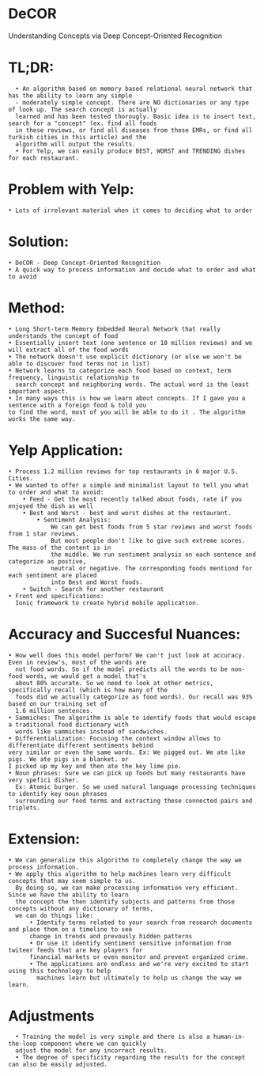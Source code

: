 # DeCOR
Understanding Concepts via Deep Concept-Oriented Recognition

# TL;DR: 

      • An algorithm based on memory based relational neural network that has the ability to learn any simple 
      - moderately simple concept. There are NO dictionaries or any type of look up. The search concept is actually 
      learned and has been tested thorougly. Basic idea is to insert text, search for a "concept" (ex. find all foods 
      in these reviews, or find all diseases from these EMRs, or find all turkish cities in this article) and the 
      algorithm will output the results. 
      • For Yelp, we can easily produce BEST, WORST and TRENDING dishes for each restaurant.

# Problem with Yelp:

    • Lots of irrelevant material when it comes to deciding what to order
    
# Solution:

    • DeCOR - Deep Concept-Oriented Recognition
    • A quick way to process information and decide what to order and what to avoid

# Method:

    • Long Short-term Memory Embedded Neural Network that really understands the concept of food
    • Essentially insert text (one sentence or 10 million reviews) and we will extract all of the food words
    • The network doesn't use explicit dictionary (or else we won't be able to discover food terms not in list)
    • Network learns to categorize each food based on context, term frequency, linguistic relationship to 
      search concept and neighboring words. The actual word is the least important aspect.
    • In many ways this is how we learn about concepts. If I gave you a sentence with a foreign food & told you 
    to find the word, most of you will be able to do it . The algorithm works the same way. 

# Yelp Application:

    • Process 1.2 million reviews for top restaurants in 6 major U.S. Cities. 
    • We wanted to offer a simple and minimalist layout to tell you what to order and what to avoid:
        • Feed - Get the most recently talked about foods, rate if you enjoyed the dish as well
        • Best and Worst - best and worst dishes at the restaurant. 
            • Sentiment Analysis: 
                We can get best foods from 5 star reviews and worst foods from 1 star reviews.
                But most people don't like to give such extreme scores. The mass of the content is in 
                the middle. We run sentiment analysis on each sentence and categorize as postive, 
                neutral or negative. The corresponding foods mentiond for each sentiment are placed 
                into Best and Worst foods. 
        • Switch - Search for another restaurant
    • Front end specifications:
      Ionic framework to create hybrid mobile application.

# Accuracy and Succesful Nuances:

    • How well does this model perform? We can't just look at accuracy. Even in review's, most of the words are 
      not food words. So if the model predicts all the words to be non-food words, we would get a model that's 
      about 80% accurate. So we need to look at other metrics, specifically recall (which is how many of the 
      foods did we actually categorize as food words). Our recall was 93% based on our training set of 
      1.6 million sentences. 
    • Sammiches: The algorithm is able to identify foods that would escape a traditional food dictionary with 
      words like sammiches instead of sandwiches.
    • Differentialization: Focusing the context window allows to differentiate different sentiments behind 
    very similar or even the same words. Ex: We pigged out. We ate like pigs. We ate pigs in a blanket. or 
    I picked up my key and then ate the key lime pie. 
    • Noun phrases: Sure we can pick up foods but many restaurants have very spefici disher.
      Ex: Atomic burger. So we used natural language processing techniques to identify key noun phrases
      surrounding our food terms and extracting these connected pairs and triplets. 


# Extension:

    • We can generalize this algorithm to completely change the way we process information. 
    • We apply this algorithm to help machines learn very difficult concepts that may seem simple to us.
      By doing so, we can make processing information very efficient. Since we have the ability to learn
      the concept the then identify subjects and patterns from those concepts without any dictionary of terms,
      we can do things like:
          • Identify terms related to your search from research documents and place them on a timeline to see 
          change in trends and prevously hidden patterns
          • Or use it identify sentiment sensitive information from twiteer feeds that are key players for
          financial markets or even monitor and prevent organized crime. 
          • The applications are endless and we're very excited to start using this technology to help
            machines learn but ultimately to help us change the way we learn. 

# Adjustments

      • Training the model is very simple and there is also a human-in-the-loop component where we can quickly 
      adjust the model for any incorrect results. 
      • The degree of specificity regarding the results for the concept can also be easily adjusted.
